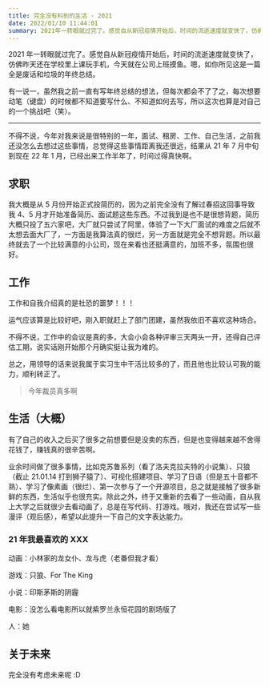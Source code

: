 ```yaml
---
title: 完全没有料到的生活 - 2021
date: 2022/01/10 11:44:01
summary: 2021年一转眼就过完了。感觉自从新冠疫情开始后，时间的流逝速度就变快了，仿佛昨天还在学校里上课玩手机，今天就在公司上班摸鱼。嗯，如你所见这是一篇全是废话和垃圾的年终总结
---
```


2021 年一转眼就过完了。感觉自从新冠疫情开始后，时间的流逝速度就变快了，仿佛昨天还在学校里上课玩手机，今天就在公司上班摸鱼。嗯，如你所见这是一篇全是废话和垃圾的年终总结。

有一说一，虽然我之前一直有写年终总结的想法，但每次都会不了了之，每次想要动笔（键盘）的时候都不知道要写什么、不知道如何去写，所以这次也算是对自己的一个挑战吧（笑）。

---

不得不说，今年对我来说是很特别的一年，面试、租房、工作、自己生活，之前我还没怎么去想过这些事情，总觉得这些事情距离我还很远，结果从 21 年 7 月中旬到现在 22 年 1 月，已经出来工作半年了，时间过得真快啊。

## 求职

我大概是从 5 月份开始正式投简历的，因为之前完全没有了解过春招这回事导致我 4、5 月才开始准备简历、面试题这些东西。不过我到是也不是很想背题，简历大概只投了五六家吧，大厂就只尝试了阿里，体验了一下大厂面试的难度之后就不太想去面大厂了，一方面是我算法真的很烂，另一方面就是完全不想背题。所以最终就去了一个比较满意的小公司，现在来看也还挺满意的，加班不多，氛围也很好。

## 工作

工作和自我介绍真的是社恐的噩梦！！！

运气应该算是比较好吧，刚入职就赶上了部门团建，虽然我依旧不喜欢这种场合。

不得不说，工作中的会议是真的多，大会小会各种评审三天两头一开，还得自己评估工期，说实话刚开始那个月确实挺让我为难的。

总之，用领导的话来说我属于实习生中干活比较多的了，而且他也比较认可我的能力，顺利转正了。

> 今年裁员真多啊

## 生活（大概）

有了自己的收入之后买了很多之前想要但是没卖的东西，但是也变得越来越不舍得花钱了，赚钱真的很辛苦啊。

业余时间做了很多事情，比如克苏鲁系列（看了洛夫克拉夫特的小说集）、只狼（截止 21.01.14 打到狮子猿了）、可视化搭建项目、学习了日语（但是五十音都不熟）、学习了像素画（很烂）、第一次参与了一个开源项目，总之就是接触了很多新鲜的东西，生活似乎也很充实。除此之外，终于又重新的去看了一些动画，自从我上大学之后就很少去看动画了，总是在写代码、打游戏。哦对，我还在尝试写一些漫评（观后感），希望以此提升一下自己的文字表达能力。

### 21 年我最喜欢的 XXX

动画：小林家的龙女仆、龙与虎（老番但我才看）

游戏：只狼、For The King

小说：印斯茅斯的阴霾

电影：没怎么看电影所以就紫罗兰永恒花园的剧场版了

人：她

## 关于未来

完全没有考虑未来呢 :D
